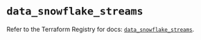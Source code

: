 # `data_snowflake_streams`

Refer to the Terraform Registry for docs: [`data_snowflake_streams`](https://registry.terraform.io/providers/snowflakedb/snowflake/2.7.0/docs/data-sources/streams).
